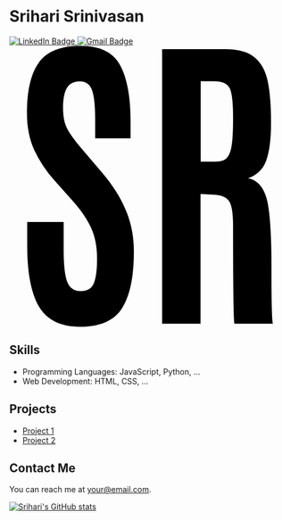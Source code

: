 # Srihari Srinivasan

<div id="badges">
  <a href="https://www.linkedin.com/in/srihari-srinivasan-58748b24b/">
    <img src="https://img.shields.io/badge/LinkedIn-blue?style=for-the-badge&logo=linkedin&logoColor=white" alt="LinkedIn Badge"/>
  <a href="mailto:srsr9160@colorado.edu">
    <img src= "https://img.shields.io/badge/Gmail-D14836?style=for-the-badge&logo=gmail&logoColor=white" alt="Gmail Badge">
  <svg role="img" viewBox="0 0 24 24" xmlns="http://www.w3.org/2000/svg"><title>Standard Resume</title><path d="M1.524 17.138v-2.093h3.111v2.358c0 1.306.102 2.226.306 2.76.204.523.587.786 1.149.786.564 0 .934-.217 1.115-.654.187-.435.281-1.146.281-2.131 0-.987-.165-1.845-.49-2.573-.326-.736-.845-1.506-1.554-2.305L3.852 11.5a10.829 10.829 0 0 1-1.74-2.625C1.705 7.97 1.5 6.92 1.5 5.73c0-1.937.342-3.375 1.028-4.317C3.212.471 4.391 0 6.064 0s2.802.55 3.39 1.653c.595 1.092.893 2.691.893 4.797v1.452H7.324v-1.68c0-1.136-.09-1.95-.268-2.438-.18-.498-.525-.745-1.041-.745-.505 0-.871.186-1.101.56-.22.371-.33.932-.33 1.678 0 .747.114 1.341.342 1.785.23.445.64 1.014 1.236 1.707l1.775 2.091c.889 1.05 1.56 2.11 2.007 3.186.457 1.074.685 2.247.685 3.518 0 2.194-.338 3.815-1.016 4.864C8.938 23.475 7.75 24 6.053 24c-1.69 0-2.868-.582-3.537-1.746-.66-1.173-.99-2.878-.99-5.117Zm15.849-4.426-1.053-.052v11.073h-3.28V.28h5.422c1.125 0 1.965.248 2.52.746.555.489.918 1.177 1.09 2.066.18.878.269 2.034.269 3.464 0 1.422-.138 2.505-.416 3.252a2.405 2.405 0 0 1-1.542 1.505c.741.143 1.26.69 1.554 1.64.293.95.44 2.932.44 5.943 0 3.003.042 4.615.123 4.837h-3.28c-.082-.177-.122-2.98-.122-8.407 0-1.04-.114-1.728-.344-2.066-.228-.346-.69-.53-1.381-.547Zm-1.041-2.824h1.31c.415 0 .721-.102.918-.306.204-.206.342-.555.415-1.053.083-.498.123-1.257.123-2.28v-.144c0-1.27-.097-2.1-.294-2.492-.195-.391-.648-.586-1.357-.586h-1.115z"/></svg>
</a>

  
  

## Skills
- Programming Languages: JavaScript, Python, ...
- Web Development: HTML, CSS, ...

## Projects
- [Project 1](link_to_project_1)
- [Project 2](link_to_project_2)

## Contact Me
You can reach me at [your@email.com](mailto:your@email.com).

[![Srihari's GitHub stats](https://github-readme-stats.vercel.app/api?username=Hari-Potter03)](https://github.com/Hari-Potter03/github-readme-stats)
